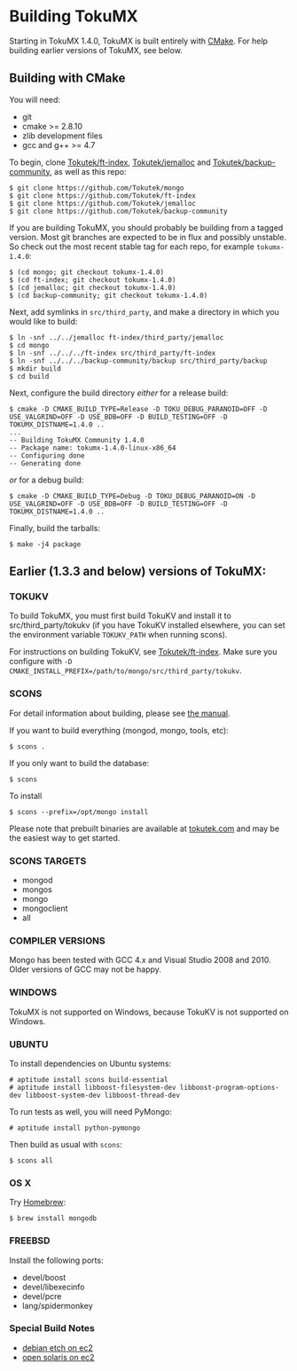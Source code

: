 Building TokuMX
===============

Starting in TokuMX 1.4.0, TokuMX is built entirely with [CMake](http://www.cmake.org).  For help building earlier versions of TokuMX, see below.

Building with CMake
-------------------

You will need:

* git
* cmake >= 2.8.10
* zlib development files
* gcc and g++ >= 4.7

To begin, clone [Tokutek/ft-index](http://github.com/Tokutek/ft-index), [Tokutek/jemalloc](http://github.com/Tokutek/jemalloc) and [Tokutek/backup-community](http://github.com/Tokutek/backup-community), as well as this repo:

    $ git clone https://github.com/Tokutek/mongo
    $ git clone https://github.com/Tokutek/ft-index
    $ git clone https://github.com/Tokutek/jemalloc
    $ git clone https://github.com/Tokutek/backup-community

If you are building TokuMX, you should probably be building from a tagged version.  Most git branches are expected to be in flux and possibly unstable.  So check out the most recent stable tag for each repo, for example `tokumx-1.4.0`:

    $ (cd mongo; git checkout tokumx-1.4.0)
    $ (cd ft-index; git checkout tokumx-1.4.0)
    $ (cd jemalloc; git checkout tokumx-1.4.0)
    $ (cd backup-community; git checkout tokumx-1.4.0)

Next, add symlinks in `src/third_party`, and make a directory in which you would like to build:

    $ ln -snf ../../jemalloc ft-index/third_party/jemalloc
    $ cd mongo
    $ ln -snf ../../../ft-index src/third_party/ft-index
    $ ln -snf ../../../backup-community/backup src/third_party/backup
    $ mkdir build
    $ cd build

Next, configure the build directory _either_ for a release build:

    $ cmake -D CMAKE_BUILD_TYPE=Release -D TOKU_DEBUG_PARANOID=OFF -D USE_VALGRIND=OFF -D USE_BDB=OFF -D BUILD_TESTING=OFF -D TOKUMX_DISTNAME=1.4.0 ..
    ...
    -- Building TokuMX Community 1.4.0
    -- Package name: tokumx-1.4.0-linux-x86_64
    -- Configuring done
    -- Generating done

_or_ for a debug build:

    $ cmake -D CMAKE_BUILD_TYPE=Debug -D TOKU_DEBUG_PARANOID=ON -D USE_VALGRIND=OFF -D USE_BDB=OFF -D BUILD_TESTING=OFF -D TOKUMX_DISTNAME=1.4.0 ..

Finally, build the tarballs:

    $ make -j4 package


Earlier (1.3.3 and below) versions of TokuMX:
---------------------------------------------

### TOKUKV

To build TokuMX, you must first build TokuKV and install it to src/third_party/tokukv (if you have TokuKV installed elsewhere, you can set the environment variable `TOKUKV_PATH` when running scons).

For instructions on building TokuKV, see [Tokutek/ft-index](http://github.com/Tokutek/ft-index).  Make sure you configure with `-D CMAKE_INSTALL_PREFIX=/path/to/mongo/src/third_party/tokukv`.

### SCONS

For detail information about building, please see [the manual](http://dochub.mongodb.org/core/building).

If you want to build everything (mongod, mongo, tools, etc):

    $ scons .

If you only want to build the database:

    $ scons

To install

    $ scons --prefix=/opt/mongo install

Please note that prebuilt binaries are available at [tokutek.com](http://www.tokutek.com/) and may be the easiest way to get started.

### SCONS TARGETS

* mongod
* mongos
* mongo
* mongoclient
* all

### COMPILER VERSIONS

Mongo has been tested with GCC 4.x and Visual Studio 2008 and 2010.  Older versions
of GCC may not be happy.

### WINDOWS

TokuMX is not supported on Windows, because TokuKV is not supported on Windows.

### UBUNTU

To install dependencies on Ubuntu systems:

    # aptitude install scons build-essential
    # aptitude install libboost-filesystem-dev libboost-program-options-dev libboost-system-dev libboost-thread-dev

To run tests as well, you will need PyMongo:

    # aptitude install python-pymongo

Then build as usual with `scons`:

    $ scons all


### OS X

Try [Homebrew](http://mxcl.github.com/homebrew/):

    $ brew install mongodb


### FREEBSD

Install the following ports:

  * devel/boost
  * devel/libexecinfo
  * devel/pcre
  * lang/spidermonkey


### Special Build Notes

  * [debian etch on ec2](building.debian.etch.ec2.html)
  * [open solaris on ec2](building.opensolaris.ec2.html)

